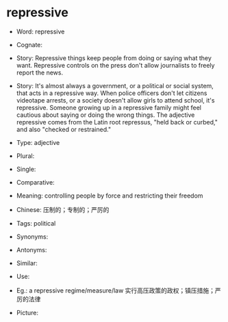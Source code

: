 # repressive

- Word: repressive
- Cognate: 
- Story: Repressive things keep people from doing or saying what they want. Repressive controls on the press don't allow journalists to freely report the news.
- Story: It's almost always a government, or a political or social system, that acts in a repressive way. When police officers don't let citizens videotape arrests, or a society doesn't allow girls to attend school, it's repressive. Someone growing up in a repressive family might feel cautious about saying or doing the wrong things. The adjective repressive comes from the Latin root repressus, "held back or curbed," and also "checked or restrained."

- Type: adjective
- Plural: 
- Single: 
- Comparative: 
- Meaning: controlling people by force and restricting their freedom
- Chinese: 压制的；专制的；严厉的
- Tags: political
- Synonyms: 
- Antonyms: 
- Similar: 
- Use: 
- Eg.: a repressive regime/measure/law 实行高压政策的政权；镇压措施；严厉的法律
- Picture: 

